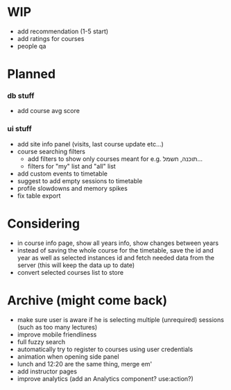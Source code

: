 # WIP

- add recommendation (1-5 start)
- add ratings for courses
- people qa

# Planned

### db stuff

- add course avg score

### ui stuff

- add site info panel (visits, last course update etc...)
- course searching filters
  - add filters to show only courses meant for e.g. תוכנה, חשמל...
  - filters for "my" list and "all" list
- add custom events to timetable
- suggest to add empty sessions to timetable
- profile slowdowns and memory spikes
- fix table export

# Considering

- in course info page, show all years info, show changes between years
- instead of saving the whole course for the timetable, save the id and year as well as selected instances id and fetch needed data from the server (this will keep the data up to date)
- convert selected courses list to store

# Archive (might come back)

- make sure user is aware if he is selecting multiple (unrequired) sessions (such as too many lectures)
- improve mobile friendliness
- full fuzzy search
- automatically try to register to courses using user credentials
- animation when opening side panel
- lunch and 12:20 are the same thing, merge em'
- add instructor pages
- improve analytics (add an Analytics component? use:action?)

